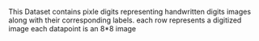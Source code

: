 This Dataset contains pixle digits representing handwritten digits images along with their corresponding labels.
each row represents a digitized image
each datapoint is an 8*8 image 
